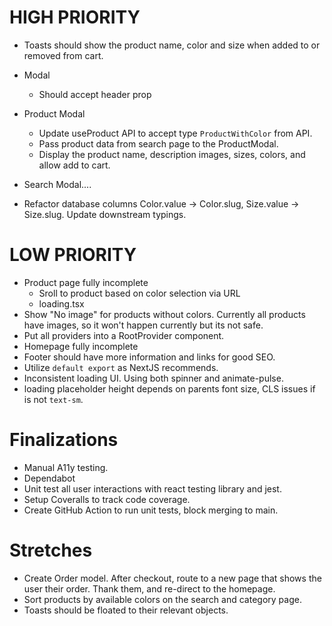 # HIGH PRIORITY

- Toasts should show the product name, color and size when added to or removed from cart.

- Modal

  - Should accept header prop

- Product Modal

  - Update useProduct API to accept type `ProductWithColor` from API.
  - Pass product data from search page to the ProductModal.
  - Display the product name, description images, sizes, colors, and allow add to cart.

- Search Modal....

- Refactor database columns Color.value -> Color.slug, Size.value -> Size.slug. Update downstream typings.

# LOW PRIORITY

- Product page fully incomplete
  - Sroll to product based on color selection via URL
  - loading.tsx
- Show "No image" for products without colors. Currently all products have images, so it won't happen currently but its not safe.
- Put all providers into a RootProvider component.
- Homepage fully incomplete
- Footer should have more information and links for good SEO.
- Utilize `default export` as NextJS recommends.
- Inconsistent loading UI. Using both spinner and animate-pulse.
- <Price /> loading placeholder height depends on parents font size, CLS issues if is not `text-sm`.

# Finalizations

- Manual A11y testing.
- Dependabot
- Unit test all user interactions with react testing library and jest.
- Setup Coveralls to track code coverage.
- Create GitHub Action to run unit tests, block merging to main.

# Stretches

- Create Order model. After checkout, route to a new page that shows the user their order. Thank them, and re-direct to the homepage.
- Sort products by available colors on the search and category page.
- Toasts should be floated to their relevant objects.
